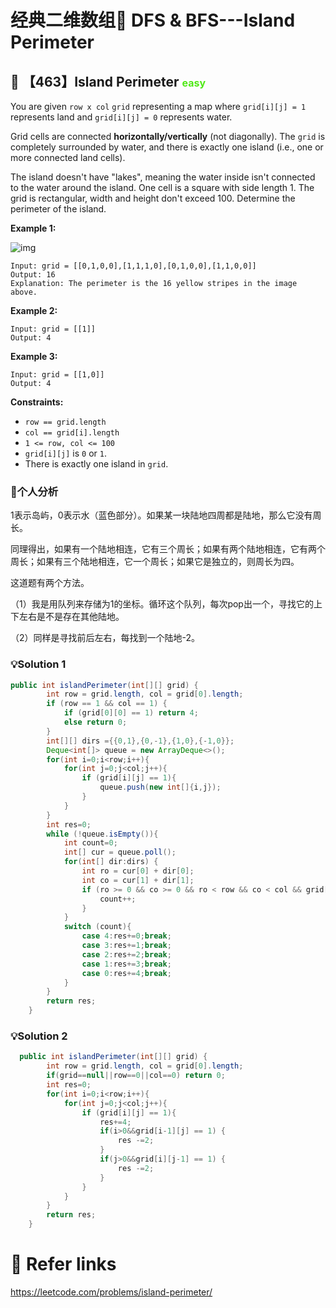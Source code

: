 # 经典二维数组🎻 DFS & BFS---Island Perimeter

## 💙 【463】Island Perimeter <font size="3" color="#4FE915">easy</font>

You are given `row x col` `grid` representing a map where `grid[i][j] = 1` represents land and `grid[i][j] = 0` represents water.

Grid cells are connected **horizontally/vertically** (not diagonally). The `grid` is completely surrounded by water, and there is exactly one island (i.e., one or more connected land cells).

The island doesn't have "lakes", meaning the water inside isn't connected to the water around the island. One cell is a square with side length 1. The grid is rectangular, width and height don't exceed 100. Determine the perimeter of the island.

 

**Example 1:**

![img](https://assets.leetcode.com/uploads/2018/10/12/island.png)

```
Input: grid = [[0,1,0,0],[1,1,1,0],[0,1,0,0],[1,1,0,0]]
Output: 16
Explanation: The perimeter is the 16 yellow stripes in the image above.
```

**Example 2:**

```
Input: grid = [[1]]
Output: 4
```

**Example 3:**

```
Input: grid = [[1,0]]
Output: 4
```

**Constraints:**

- `row == grid.length`
- `col == grid[i].length`
- `1 <= row, col <= 100`
- `grid[i][j]` is `0` or `1`.
- There is exactly one island in `grid`.

### 📝个人分析

1表示岛屿，0表示水（蓝色部分）。如果某一块陆地四周都是陆地，那么它没有周长。

同理得出，如果有一个陆地相连，它有三个周长；如果有两个陆地相连，它有两个周长；如果有三个陆地相连，它一个周长；如果它是独立的，则周长为四。

这道题有两个方法。

（1）我是用队列来存储为1的坐标。循环这个队列，每次pop出一个，寻找它的上下左右是不是存在其他陆地。

（2）同样是寻找前后左右，每找到一个陆地-2。

### 💡Solution 1

```java
public int islandPerimeter(int[][] grid) {
        int row = grid.length, col = grid[0].length;
        if (row == 1 && col == 1) {
            if (grid[0][0] == 1) return 4;
            else return 0;
        }
        int[][] dirs ={{0,1},{0,-1},{1,0},{-1,0}};
        Deque<int[]> queue = new ArrayDeque<>();
        for(int i=0;i<row;i++){
            for(int j=0;j<col;j++){
                if (grid[i][j] == 1){
                    queue.push(new int[]{i,j});
                }
            }
        }
        int res=0;
        while (!queue.isEmpty()){
            int count=0;
            int[] cur = queue.poll();
            for(int[] dir:dirs) {
                int ro = cur[0] + dir[0];
                int co = cur[1] + dir[1];
                if (ro >= 0 && co >= 0 && ro < row && co < col && grid[ro][co] == 1) {
                    count++;
                }
            }
            switch (count){
                case 4:res+=0;break; 　　　　
                case 3:res+=1;break;
                case 2:res+=2;break; 　　　　　　　
              	case 1:res+=3;break;
                case 0:res+=4;break;
            }
        }
        return res;
    }
```

### 💡Solution 2

```java
  public int islandPerimeter(int[][] grid) {
        int row = grid.length, col = grid[0].length;
        if(grid==null||row==0||col==0) return 0;
        int res=0;
        for(int i=0;i<row;i++){
            for(int j=0;j<col;j++){
                if (grid[i][j] == 1){
                    res+=4;
                    if(i>0&&grid[i-1][j] == 1) {
                        res -=2;
                    }
                    if(j>0&&grid[i][j-1] == 1) {
                        res -=2;
                    }
                }
            }
        }
        return res;
    }
```

# 🔗 Refer links

https://leetcode.com/problems/island-perimeter/